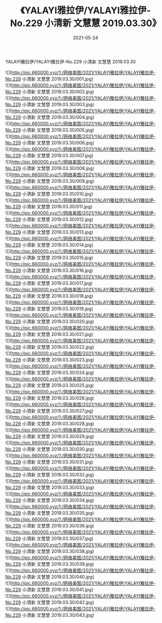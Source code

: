 ﻿---
layout: post
title:  《YALAYI雅拉伊/YALAYI雅拉伊-No.229 小清新 文慧慧 2019.03.30》
date:   2021-05-24
img: http://pic.660000.xyz/1:/网络美图/2021/YALAYI雅拉伊/YALAYI雅拉伊-No.229 小清新 文慧慧 2019.03.30/000.jpg
categories: [美女, 清纯, 唯美]
---

YALAYI雅拉伊/YALAYI雅拉伊-No.229 小清新 文慧慧 2019.03.30

 ![](http://pic.660000.xyz/1:/网络美图/2021/YALAYI雅拉伊/YALAYI雅拉伊-No.229 小清新 文慧慧 2019.03.30/001.jpg) <br>![](http://pic.660000.xyz/1:/网络美图/2021/YALAYI雅拉伊/YALAYI雅拉伊-No.229 小清新 文慧慧 2019.03.30/002.jpg) <br>![](http://pic.660000.xyz/1:/网络美图/2021/YALAYI雅拉伊/YALAYI雅拉伊-No.229 小清新 文慧慧 2019.03.30/003.jpg) <br>![](http://pic.660000.xyz/1:/网络美图/2021/YALAYI雅拉伊/YALAYI雅拉伊-No.229 小清新 文慧慧 2019.03.30/004.jpg) <br>![](http://pic.660000.xyz/1:/网络美图/2021/YALAYI雅拉伊/YALAYI雅拉伊-No.229 小清新 文慧慧 2019.03.30/005.jpg) <br>![](http://pic.660000.xyz/1:/网络美图/2021/YALAYI雅拉伊/YALAYI雅拉伊-No.229 小清新 文慧慧 2019.03.30/006.jpg) <br>![](http://pic.660000.xyz/1:/网络美图/2021/YALAYI雅拉伊/YALAYI雅拉伊-No.229 小清新 文慧慧 2019.03.30/007.jpg) <br>![](http://pic.660000.xyz/1:/网络美图/2021/YALAYI雅拉伊/YALAYI雅拉伊-No.229 小清新 文慧慧 2019.03.30/008.jpg) <br>![](http://pic.660000.xyz/1:/网络美图/2021/YALAYI雅拉伊/YALAYI雅拉伊-No.229 小清新 文慧慧 2019.03.30/009.jpg) <br>![](http://pic.660000.xyz/1:/网络美图/2021/YALAYI雅拉伊/YALAYI雅拉伊-No.229 小清新 文慧慧 2019.03.30/010.jpg) <br>![](http://pic.660000.xyz/1:/网络美图/2021/YALAYI雅拉伊/YALAYI雅拉伊-No.229 小清新 文慧慧 2019.03.30/011.jpg) <br>![](http://pic.660000.xyz/1:/网络美图/2021/YALAYI雅拉伊/YALAYI雅拉伊-No.229 小清新 文慧慧 2019.03.30/012.jpg) <br>![](http://pic.660000.xyz/1:/网络美图/2021/YALAYI雅拉伊/YALAYI雅拉伊-No.229 小清新 文慧慧 2019.03.30/013.jpg) <br>![](http://pic.660000.xyz/1:/网络美图/2021/YALAYI雅拉伊/YALAYI雅拉伊-No.229 小清新 文慧慧 2019.03.30/014.jpg) <br>![](http://pic.660000.xyz/1:/网络美图/2021/YALAYI雅拉伊/YALAYI雅拉伊-No.229 小清新 文慧慧 2019.03.30/015.jpg) <br>![](http://pic.660000.xyz/1:/网络美图/2021/YALAYI雅拉伊/YALAYI雅拉伊-No.229 小清新 文慧慧 2019.03.30/016.jpg) <br>![](http://pic.660000.xyz/1:/网络美图/2021/YALAYI雅拉伊/YALAYI雅拉伊-No.229 小清新 文慧慧 2019.03.30/017.jpg) <br>![](http://pic.660000.xyz/1:/网络美图/2021/YALAYI雅拉伊/YALAYI雅拉伊-No.229 小清新 文慧慧 2019.03.30/018.jpg) <br>![](http://pic.660000.xyz/1:/网络美图/2021/YALAYI雅拉伊/YALAYI雅拉伊-No.229 小清新 文慧慧 2019.03.30/019.jpg) <br>![](http://pic.660000.xyz/1:/网络美图/2021/YALAYI雅拉伊/YALAYI雅拉伊-No.229 小清新 文慧慧 2019.03.30/020.jpg) <br>![](http://pic.660000.xyz/1:/网络美图/2021/YALAYI雅拉伊/YALAYI雅拉伊-No.229 小清新 文慧慧 2019.03.30/021.jpg) <br>![](http://pic.660000.xyz/1:/网络美图/2021/YALAYI雅拉伊/YALAYI雅拉伊-No.229 小清新 文慧慧 2019.03.30/022.jpg) <br>![](http://pic.660000.xyz/1:/网络美图/2021/YALAYI雅拉伊/YALAYI雅拉伊-No.229 小清新 文慧慧 2019.03.30/023.jpg) <br>![](http://pic.660000.xyz/1:/网络美图/2021/YALAYI雅拉伊/YALAYI雅拉伊-No.229 小清新 文慧慧 2019.03.30/024.jpg) <br>![](http://pic.660000.xyz/1:/网络美图/2021/YALAYI雅拉伊/YALAYI雅拉伊-No.229 小清新 文慧慧 2019.03.30/025.jpg) <br>![](http://pic.660000.xyz/1:/网络美图/2021/YALAYI雅拉伊/YALAYI雅拉伊-No.229 小清新 文慧慧 2019.03.30/026.jpg) <br>![](http://pic.660000.xyz/1:/网络美图/2021/YALAYI雅拉伊/YALAYI雅拉伊-No.229 小清新 文慧慧 2019.03.30/027.jpg) <br>![](http://pic.660000.xyz/1:/网络美图/2021/YALAYI雅拉伊/YALAYI雅拉伊-No.229 小清新 文慧慧 2019.03.30/028.jpg) <br>![](http://pic.660000.xyz/1:/网络美图/2021/YALAYI雅拉伊/YALAYI雅拉伊-No.229 小清新 文慧慧 2019.03.30/029.jpg) <br>![](http://pic.660000.xyz/1:/网络美图/2021/YALAYI雅拉伊/YALAYI雅拉伊-No.229 小清新 文慧慧 2019.03.30/030.jpg) <br>![](http://pic.660000.xyz/1:/网络美图/2021/YALAYI雅拉伊/YALAYI雅拉伊-No.229 小清新 文慧慧 2019.03.30/031.jpg) <br>![](http://pic.660000.xyz/1:/网络美图/2021/YALAYI雅拉伊/YALAYI雅拉伊-No.229 小清新 文慧慧 2019.03.30/032.jpg) <br>![](http://pic.660000.xyz/1:/网络美图/2021/YALAYI雅拉伊/YALAYI雅拉伊-No.229 小清新 文慧慧 2019.03.30/033.jpg) <br>![](http://pic.660000.xyz/1:/网络美图/2021/YALAYI雅拉伊/YALAYI雅拉伊-No.229 小清新 文慧慧 2019.03.30/034.jpg) <br>![](http://pic.660000.xyz/1:/网络美图/2021/YALAYI雅拉伊/YALAYI雅拉伊-No.229 小清新 文慧慧 2019.03.30/035.jpg) <br>![](http://pic.660000.xyz/1:/网络美图/2021/YALAYI雅拉伊/YALAYI雅拉伊-No.229 小清新 文慧慧 2019.03.30/036.jpg) <br>![](http://pic.660000.xyz/1:/网络美图/2021/YALAYI雅拉伊/YALAYI雅拉伊-No.229 小清新 文慧慧 2019.03.30/037.jpg) <br>![](http://pic.660000.xyz/1:/网络美图/2021/YALAYI雅拉伊/YALAYI雅拉伊-No.229 小清新 文慧慧 2019.03.30/038.jpg) <br>![](http://pic.660000.xyz/1:/网络美图/2021/YALAYI雅拉伊/YALAYI雅拉伊-No.229 小清新 文慧慧 2019.03.30/039.jpg) <br>![](http://pic.660000.xyz/1:/网络美图/2021/YALAYI雅拉伊/YALAYI雅拉伊-No.229 小清新 文慧慧 2019.03.30/040.jpg) <br>![](http://pic.660000.xyz/1:/网络美图/2021/YALAYI雅拉伊/YALAYI雅拉伊-No.229 小清新 文慧慧 2019.03.30/041.jpg) <br>![](http://pic.660000.xyz/1:/网络美图/2021/YALAYI雅拉伊/YALAYI雅拉伊-No.229 小清新 文慧慧 2019.03.30/042.jpg) <br>![](http://pic.660000.xyz/1:/网络美图/2021/YALAYI雅拉伊/YALAYI雅拉伊-No.229 小清新 文慧慧 2019.03.30/043.jpg) <br>